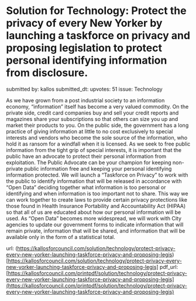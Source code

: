 # Solution for Technology: Protect the privacy of every New Yorker by launching a taskforce on privacy and proposing legislation to protect personal identifying information from disclosure. #

submitted by: kallos
submitted_dt: 
upvotes: 51
issue: Technology

As we have grown from a post industrial society to an information economy, “information” itself has become a very valued commodity. On the private side, credit card companies buy and sell your credit reports and magazines share your subscriptions so that others can size you up and market their products to you. On the public side, the government has a long practice of giving information at little to no cost exclusively to special interests and vendors who become the sole source of the information, who hold it as ransom for a windfall when it is licensed. As we seek to free public information from the tight grip of special interests, it is important that the public have an advocate to protect their personal information from exploitation.
The Public Advocate can be your champion for keeping non-private public information free and keeping your personal identifying information protected. We will launch a “Taskforce on Privacy” to work with the public to identify information that will be released in accordance with “Open Data” deciding together what information is too personal or identifying and when information is too important not to share. This way we can work together to create laws to provide certain privacy protections like those found in Health Insurance Portability and Accountability Act (HIPAA) so that all of us are educated about how our personal information will be used. As “Open Data” becomes more widespread, we will work with City agencies to update our government forms to indicate information that will remain private, information that will be shared, and information that will be available only in the form of a statistical total.

url: (https://kallosforcouncil.com/solution/technology/protect-privacy-every-new-yorker-launching-taskforce-privacy-and-proposing-legis)[https://kallosforcouncil.com/solution/technology/protect-privacy-every-new-yorker-launching-taskforce-privacy-and-proposing-legis]
pdf_url: [https://kallosforcouncil.com/printpdf/solution/technology/protect-privacy-every-new-yorker-launching-taskforce-privacy-and-proposing-legis](https://kallosforcouncil.com/printpdf/solution/technology/protect-privacy-every-new-yorker-launching-taskforce-privacy-and-proposing-legis)